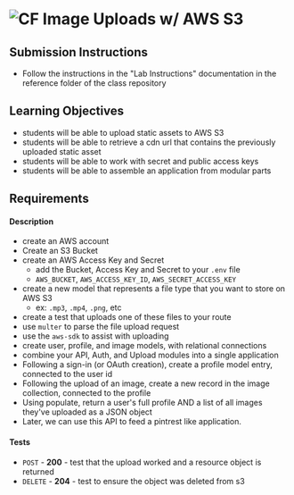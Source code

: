 ![CF](https://camo.githubusercontent.com/70edab54bba80edb7493cad3135e9606781cbb6b/687474703a2f2f692e696d6775722e636f6d2f377635415363382e706e67) Image Uploads w/ AWS S3
===

## Submission Instructions
  * Follow the instructions in the "Lab Instructions" documentation in the reference folder of the class repository
  

## Learning Objectives  
* students will be able to upload static assets to AWS S3
* students will be able to retrieve a cdn url that contains the previously uploaded static asset
* students will be able to work with secret and public access keys
* students will be able to assemble an application from modular parts

## Requirements

#### Description
* create an AWS account
* Create an S3 Bucket
* create an AWS Access Key and Secret
  * add the Bucket, Access Key and Secret to your `.env` file
  * `AWS_BUCKET`, `AWS_ACCESS_KEY_ID`, `AWS_SECRET_ACCESS_KEY`
* create a new model that represents a file type that you want to store on AWS S3
  * ex: `.mp3`, `.mp4`, `.png`, etc
* create a test that uploads one of these files to your route
* use `multer` to parse the file upload request
* use the `aws-sdk` to assist with uploading
* create user, profile, and image models, with relational connections
* combine your API, Auth, and Upload modules into a single application
* Following a sign-in (or OAuth creation), create a profile model entry, connected to the user id
* Following the upload of an image, create a new record in the image collection, connected to the profile
* Using populate, return a user's full profile AND a list of all images they've uploaded as a JSON object
* Later, we can use this API to feed a pintrest like application. 

#### Tests
* `POST` - **200** - test that the upload worked and a resource object is returned
* `DELETE` - **204** - test to ensure the object was deleted from s3

